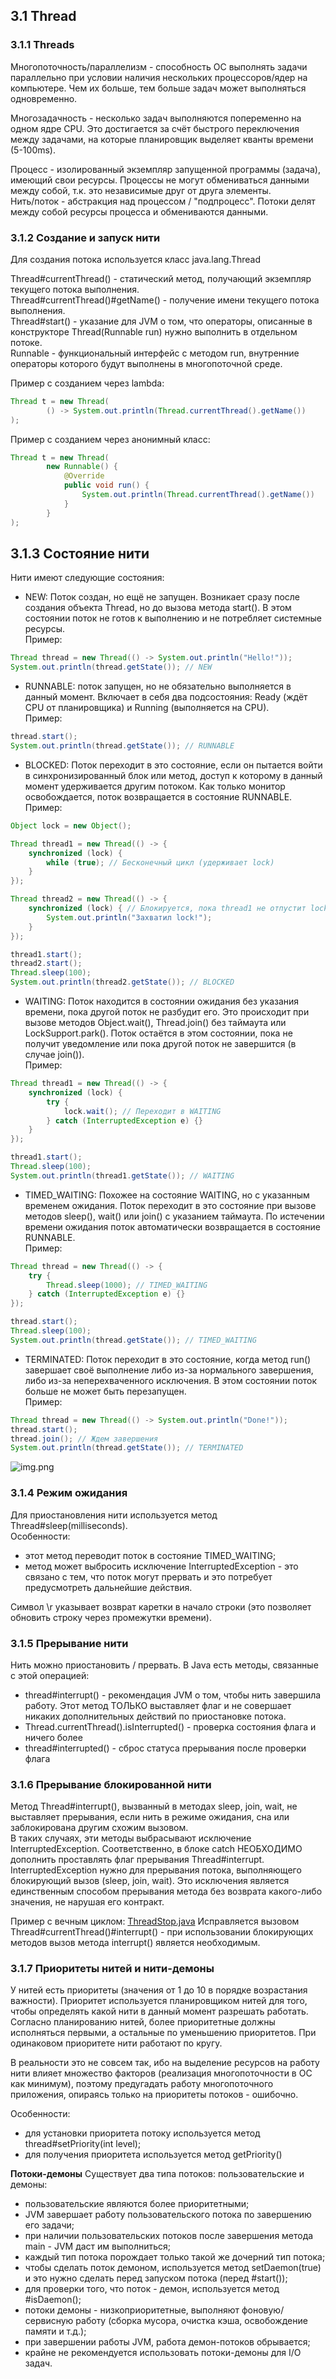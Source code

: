 ## 3.1 Thread
### 3.1.1 Threads
Многопоточность/параллелизм - способность ОС выполнять задачи параллельно при условии наличия нескольких процессоров/ядер на компьютере. Чем их больше, тем больше задач может выполняться одновременно.

Многозадачность - несколько задач выполняются попеременно на одном ядре CPU. Это достигается за счёт быстрого переключения между задачами, на которые планировщик выделяет кванты времени (5-100ms).<br>

Процесс - изолированный экземпляр запущенной программы (задача), имеющий свои ресурсы. Процессы не могут обмениваться данными между собой, т.к. это независимые друг от друга элементы.<br>
Нить/поток - абстракция над процессом / "подпроцесс". Потоки делят между собой ресурсы процесса и обмениваются данными.

### 3.1.2 Создание и запуск нити
Для создания потока используется класс java.lang.Thread <br>

Thread#currentThread() - статический метод, получающий экземпляр текущего потока выполнения. <br>
Thread#currentThread()#getName() - получение имени текущего потока выполнения. <br>
Thread#start() - указание для JVM о том, что операторы, описанные в конструкторе Thread(Runnable run) нужно выполнить в отдельном потоке. <br>
Runnable - функциональный интерфейс с методом run, внутренние операторы которого будут выполнены в многопоточной среде.

Пример с созданием через lambda:
```java
Thread t = new Thread(
        () -> System.out.println(Thread.currentThread().getName())
);
```

Пример с созданием через анонимный класс:
```java
Thread t = new Thread(
        new Runnable() {
            @Override
            public void run() {
                System.out.println(Thread.currentThread().getName())
            }
        }
);
```

## 3.1.3 Состояние нити
Нити имеют следующие состояния:
- NEW: Поток создан, но ещё не запущен. Возникает сразу после создания объекта Thread, но до вызова метода start(). В этом состоянии поток не готов к выполнению и не потребляет системные ресурсы. <br>
Пример:
```java
Thread thread = new Thread(() -> System.out.println("Hello!"));
System.out.println(thread.getState()); // NEW
```

- RUNNABLE: поток запущен, но не обязательно выполняется в данный момент. Включает в себя два подсостояния: Ready (ждёт CPU от планировщика) и Running (выполняется на CPU). <br>
Пример:
```java
thread.start();
System.out.println(thread.getState()); // RUNNABLE
```
- BLOCKED: Поток переходит в это состояние, если он пытается войти в синхронизированный блок или метод, доступ к которому в данный момент удерживается другим потоком. Как только монитор освобождается, поток возвращается в состояние RUNNABLE. <br>
Пример:
```java
Object lock = new Object();

Thread thread1 = new Thread(() -> {
    synchronized (lock) {
        while (true); // Бесконечный цикл (удерживает lock)
    }
});

Thread thread2 = new Thread(() -> {
    synchronized (lock) { // Блокируется, пока thread1 не отпустит lock
        System.out.println("Захватил lock!");
    }
});

thread1.start();
thread2.start();
Thread.sleep(100);
System.out.println(thread2.getState()); // BLOCKED
```

- WAITING: Поток находится в состоянии ожидания без указания времени, пока другой поток не разбудит его. Это происходит при вызове методов Object.wait(), Thread.join() без таймаута или LockSupport.park(). Поток остаётся в этом состоянии, пока не получит уведомление или пока другой поток не завершится (в случае join()). <br>
Пример:
```java
Thread thread1 = new Thread(() -> {
    synchronized (lock) {
        try {
            lock.wait(); // Переходит в WAITING
        } catch (InterruptedException e) {}
    }
});

thread1.start();
Thread.sleep(100);
System.out.println(thread1.getState()); // WAITING
```

- TIMED_WAITING: Похожее на состояние WAITING, но с указанным временем ожидания. Поток переходит в это состояние при вызове методов sleep(), wait() или join() с указанием таймаута. По истечении времени ожидания поток автоматически возвращается в состояние RUNNABLE.<br>
Пример:
```java
Thread thread = new Thread(() -> {
    try {
        Thread.sleep(1000); // TIMED_WAITING
    } catch (InterruptedException e) {}
});

thread.start();
Thread.sleep(100);
System.out.println(thread.getState()); // TIMED_WAITING
```

- TERMINATED: Поток переходит в это состояние, когда метод run() завершает своё выполнение либо из-за нормального завершения, либо из-за неперехваченного исключения. В этом состоянии поток больше не может быть перезапущен.<br>
Пример:
```java
Thread thread = new Thread(() -> System.out.println("Done!"));
thread.start();
thread.join(); // Ждем завершения
System.out.println(thread.getState()); // TERMINATED
```

![img.png](img/thread-lifecycle.png)

### 3.1.4 Режим ожидания
Для приостановления нити используется метод Thread#sleep(milliseconds).<br>
Особенности:
- этот метод переводит поток в состояние TIMED_WAITING;
- метод может выбросить исключение InterruptedException - это связано с тем, что поток могут прервать и это потребует предусмотреть дальнейшие действия. <br>

Символ \r указывает возврат каретки в начало строки (это позволяет обновить строку через промежутки времени).

### 3.1.5 Прерывание нити
Нить можно приостановить / прервать. В Java есть методы, связанные с этой операцией:
- thread#interrupt() - рекомендация JVM о том, чтобы нить завершила работу. Этот метод ТОЛЬКО выставляет флаг и не совершает никаких дополнительных действий по приостановке потока.
- Thread.currentThread().isInterrupted() - проверка состояния флага и ничего более
- thread#interrupted() - сброс статуса прерывания после проверки флага


### 3.1.6 Прерывание блокированной нити
Метод Thread#interrupt(), вызванный в методах sleep, join, wait, не выставляет прерывания, если нить в режиме ожидания, сна или заблокирована другим схожим вызовом.<br>
В таких случаях, эти методы выбрасывают исключение InterruptedException. Соответственно, в блоке catch НЕОБХОДИМО дополнить проставлять флаг прерывания Thread#interrupt.<br>
InterruptedException нужно для прерывания потока, выполняющего блокирующий вызов (sleep, join, wait). Это исключения является единственным способом прерывания метода без возврата какого-либо значения, не нарушая его контракт.

Пример с вечным циклом: [ThreadStop.java](src%2Fmain%2Fjava%2Fru%2Fjob4j%2Fconcurrent%2Ftasks%2Fthread_interrupt_blocked%2FThreadStop.java)
Исправляется вызовом Thread#currentThread()#interrupt() - при использовании блокирующих методов вызов метода interrupt() является необходимым.

### 3.1.7 Приоритеты нитей и нити-демоны
У нитей есть приоритеты (значения от 1 до 10 в порядке возрастания важности). Приоритет используется планировщиком нитей для того,
чтобы определять какой нити в данный момент разрешать работать. Согласно планированию нитей, более приоритетные должны исполняться первыми, а остальные
по уменьшению приоритетов. При одинаковом приоритете нити работают по кругу.

В реальности это не совсем так, ибо на выделение ресурсов на работу нити влияет множество факторов (реализация многопоточности в ОС как минимум), поэтому предугадать работу многопоточного приложения,
опираясь только на приоритеты потоков - ошибочно.

Особенности:
- для установки приоритета потоку используется метод thread#setPriority(int level);
- для получения приоритета используется метод getPriority()

**Потоки-демоны**
Существует два типа потоков: пользовательские и демоны:
- пользовательские являются более приоритетными;
- JVM завершает работу пользовательского потока по завершению его задачи;
- при наличии пользовательских потоков после завершения метода main - JVM даст им выполниться;
- каждый тип потока порождает только такой же дочерний тип потока;
- чтобы сделать поток демоном, используется метод setDaemon(true) и это нужно сделать перед запуском потока (перед #start());
- для проверки того, что поток - демон, используется метод #isDaemon();
- потоки демоны - низкоприоритетные, выполняют фоновую/сервисную работу (сборка мусора, очистка кэша, освобождение памяти и т.д.);
- при завершении работы JVM, работа демон-потоков обрывается;
- крайне не рекомендуется использовать потоки-демоны для I/O задач.